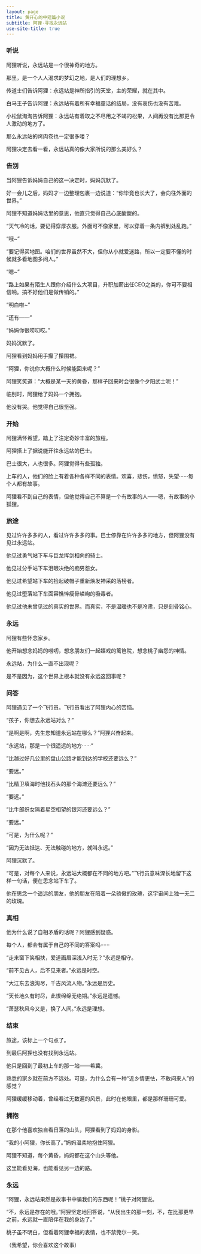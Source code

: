 ```yaml
---
layout: page
title: 黄开心的中短篇小说
subtitle: 阿狸·寻找永远站
use-site-title: true
---
```


### 听说

阿狸听说，永远站是一个很神奇的地方。

那里，是一个人人渴求的梦幻之地，是人们的理想乡。

传道士们告诉阿狸：永远站是神所指引的天堂，主的荣耀，就在其中。

白马王子告诉阿狸：永远站有着所有幸福童话的结局，没有哀伤也没有苦难。

小松鼠淘淘告诉阿狸：永远站有着取之不尽用之不竭的松果，人间再没有比那更令人激动的地方了。

那么永远站的烤肉卷也一定很多喽？

阿狸决定去看一看，永远站真的像大家所说的那么美好么？


### 告别

当阿狸告诉妈妈自己的这一决定时，妈妈沉默了。

好一会儿之后，妈妈才一边整理包裹一边说道：“你毕竟也长大了，会向往外面的世界。”

阿狸不知道妈妈话里的意思，他直只觉得自己心底酸酸的。

“天气冷的话，要记得穿厚衣服。外面可不像家里，可以穿着一条内裤到处乱跑。”

“哦~”

“要记得买地图。咱们的世界虽然不大，但你从小就爱迷路，所以一定要不懂的时候就多看地图多问人。”

“嗯~”

“路上如果有陌生人跟你介绍什么大项目，升职加薪出任CEO之类的，你可不要相信呐。搞不好他们是做传销的。”

“明白啦~”

“还有——”

“妈妈你很唠叨哎。”

妈妈沉默了。

阿狸看到妈妈用手攥了攥围裙。

“阿狸，你说你大概什么时候能回来呢？”

阿狸笑笑道：“大概是某一天的黄昏，那样子回来时会很像个夕阳武士呢！”

临别时，阿狸给了妈妈一个拥抱。

他没有哭。他觉得自己很坚强。


### 开始

阿狸满怀希望，踏上了注定奇妙丰富的旅程。

阿狸搭上了据说能开往永远站的巴士。

巴士很大，人也很多。阿狸觉得有些孤独。

上车的人，他们的脸上有着各种各样不同的表情。欢喜，悲伤，愤怒，失望······每个人都有故事。

阿狸看不到自己的表情，但他觉得自己不算是一个有故事的人——嗯，有故事的小狐狸。


### 旅途

见过许许多多的人，看过许许多多的事。巴士停靠在许许多多的地方，但阿狸没有见过永远站。

他见过勇气站下车与巨龙挥剑相向的骑士。

他见过分手站下车泪眼决绝的痴男怨女。

他见过希望站下车的捡起破帽子重新焕发神采的落榜者。

他见过堕落站下车面容憔悴瘦骨嶙峋的吸毒者。

他见过他未曾见过的真实的世界。而真实，不是温暖也不是冷肃，只是刻骨铭心。


### 永远

阿狸有些怀念家乡。

他开始想念妈妈的唠叨，想念朋友们一起嬉戏的篱笆院，想念桃子幽怨的神情。

永远站，为什么一直不出现呢？

是不是因为，这个世界上根本就没有永远这回事呢？



### 问答

阿狸遇见了一个飞行员。飞行员看出了阿狸内心的苦恼。

“孩子，你想去永远站对么？”

“是啊是啊，先生您知道永远站在哪么？”阿狸兴奋起来。

“永远站，那是一个很遥远的地方······”

”比越过好几公里的盘山公路才能到达的学校还要远么？”

“要远。”

“比精卫填海时他找石头的那个海滩还要远么？”

“要远。”

“比牛郎织女隔着星空相望的银河还要远么？”

“要远。”

“可是，为什么呢？”

“因为无法抵达、无法触碰的地方，就叫永远。”

阿狸沉默了。

“可是，对每个人来说，永远站大概都在不同的地方吧。”飞行员意味深长地留下这样一句话，便在思念站下车了。

他在思念一个遥远的朋友，他的朋友在陪着一朵骄傲的玫瑰，这宇宙间上独一无二的玫瑰。


### 真相

他为什么说了自相矛盾的话呢？阿狸感到疑惑。

每个人，都会有属于自己的不同的答案吗······

“走来窗下笑相扶，爱道画眉深浅入时无？”永远是相守。

“前不见古人，后不见来者。”永远是时空。

“大江东去浪淘尽，千古风流人物。”永远是历史。

“天长地久有时尽，此恨绵绵无绝期。”永远是遗憾。

“萧瑟秋风今又是，换了人间。”永远是理想。


### 结束

旅途，该标上一个句点了。

到最后阿狸也没有找到永远站。

他只是回到了最初上车的那一站——希冀。

熟悉的家乡就在前方不远处。可是，为什么会有一种“近乡情更怯，不敢问来人”的感觉？

阿狸缓缓移动着，曾经看过无数遍的风景，此时在他眼里，都是那样珊珊可爱。


### 拥抱

在那个他喜欢独自看日落的山头，阿狸看到了妈妈的身影。

“我的小阿狸，你长高了。”妈妈温柔地抱住阿狸。

阿狸不知道，每个黄昏，妈妈都在这个山头等他。

这里能看见海，也能看见另一边的路。


### 永远

“阿狸，永远站果然是故事书中骗我们的东西呢！”桃子对阿狸说。

“不，永远是存在的哦。”阿狸坚定地回答说，“从我出生的那一刻，不，在比那更早之前，永远就一直陪伴在我的身边了。”

桃子虽不明白，但看着阿狸幸福的表情，也不禁莞尔一笑。

（我希望，你会喜欢这个故事）

<!-- UY BEGIN -->
<div id="uyan_frame"></div>
<script type="text/javascript" src="http://v2.uyan.cc/code/uyan.js"></script>
<!-- UY END -->
